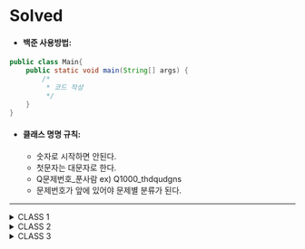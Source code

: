 # Solved

- #### 백준 사용방법: 
  
```java
public class Main{
    public static void main(String[] args) {
        /*
         * 코드 작성
         */
    }
}
```

- #### 클래스 명명 규칙:    
  - 숫자로 시작하면 안된다.
  - 첫문자는 대문자로 한다.
  - Q문제번호_푼사람 ex) Q1000_thdqudgns
  - 문제번호가 앞에 있어야 문제별 분류가 된다.

---

<details>
<summary>CLASS 1</summary>
<div markdown="1">
  <a href="https://github.com/SolvedMaster/Solved/tree/master/src/solved/class1/day01">&nbsp;&nbsp;&nbsp;&nbsp;day01</a><br>
  <a href="https://github.com/SolvedMaster/Solved/tree/master/src/solved/class1/day02">&nbsp;&nbsp;&nbsp;&nbsp;day02</a><br>
  <a href="https://github.com/SolvedMaster/Solved/tree/master/src/solved/class1/day03">&nbsp;&nbsp;&nbsp;&nbsp;day03</a><br>
  <a href="https://github.com/SolvedMaster/Solved/tree/master/src/solved/class1/day04">&nbsp;&nbsp;&nbsp;&nbsp;day04</a><br>
  <a href="https://github.com/SolvedMaster/Solved/tree/master/src/solved/class1/day05">&nbsp;&nbsp;&nbsp;&nbsp;day05</a><br>
</div>
</details> 

<details>
<summary>CLASS 2</summary>
<div markdown="1">
  <a href="https://github.com/SolvedMaster/Solved/tree/master/src/solved/class2/day01">&nbsp;&nbsp;&nbsp;&nbsp;day01</a><br>
  <a href="https://github.com/SolvedMaster/Solved/tree/master/src/solved/class2/day02">&nbsp;&nbsp;&nbsp;&nbsp;day02</a><br>
  <a href="https://github.com/SolvedMaster/Solved/tree/master/src/solved/class2/day03">&nbsp;&nbsp;&nbsp;&nbsp;day03</a><br>
  <a href="https://github.com/SolvedMaster/Solved/tree/master/src/solved/class2/day04">&nbsp;&nbsp;&nbsp;&nbsp;day04</a><br>
  <a href="https://github.com/SolvedMaster/Solved/tree/master/src/solved/class2/day05">&nbsp;&nbsp;&nbsp;&nbsp;day05</a><br>
  <a href="https://github.com/SolvedMaster/Solved/tree/master/src/solved/class2/day06">&nbsp;&nbsp;&nbsp;&nbsp;day06</a><br>
  <a href="https://github.com/SolvedMaster/Solved/tree/master/src/solved/class2/day07">&nbsp;&nbsp;&nbsp;&nbsp;day07</a><br>
  <a href="https://github.com/SolvedMaster/Solved/tree/master/src/solved/class2/day08">&nbsp;&nbsp;&nbsp;&nbsp;day08</a><br>
  <a href="https://github.com/SolvedMaster/Solved/tree/master/src/solved/class2/day09">&nbsp;&nbsp;&nbsp;&nbsp;day09</a><br>
  <a href="https://github.com/SolvedMaster/Solved/tree/master/src/solved/class2/day10">&nbsp;&nbsp;&nbsp;&nbsp;day10</a><br>
</div>
</details>   

<details>
<summary>CLASS 3</summary>
<div markdown="1">
  <a href="https://github.com/SolvedMaster/Solved/tree/master/src/solved/class3/day01">&nbsp;&nbsp;&nbsp;&nbsp;day01</a><br>
  <a href="https://github.com/SolvedMaster/Solved/tree/master/src/solved/class3/day02">&nbsp;&nbsp;&nbsp;&nbsp;day02</a><br>
  <a href="https://github.com/SolvedMaster/Solved/tree/master/src/solved/class3/day03">&nbsp;&nbsp;&nbsp;&nbsp;day03</a><br>
  <a href="https://github.com/SolvedMaster/Solved/tree/master/src/solved/class3/day04">&nbsp;&nbsp;&nbsp;&nbsp;day04</a><br>
  <a href="https://github.com/SolvedMaster/Solved/tree/master/src/solved/class3/day05">&nbsp;&nbsp;&nbsp;&nbsp;day05</a><br>
  <a href="https://github.com/SolvedMaster/Solved/tree/master/src/solved/class3/day06">&nbsp;&nbsp;&nbsp;&nbsp;day06</a><br>
  <a href="https://github.com/SolvedMaster/Solved/tree/master/src/solved/class3/day07">&nbsp;&nbsp;&nbsp;&nbsp;day07</a><br>
  <a href="https://github.com/SolvedMaster/Solved/tree/master/src/solved/class3/day08">&nbsp;&nbsp;&nbsp;&nbsp;day08</a><br>
  <a href="https://github.com/SolvedMaster/Solved/tree/master/src/solved/class3/day09">&nbsp;&nbsp;&nbsp;&nbsp;day09</a><br>
  <a href="https://github.com/SolvedMaster/Solved/tree/master/src/solved/class3/day10">&nbsp;&nbsp;&nbsp;&nbsp;day10</a><br>
  <a href="https://github.com/SolvedMaster/Solved/tree/master/src/solved/class3/day11">&nbsp;&nbsp;&nbsp;&nbsp;day11</a><br>
  <a href="https://github.com/SolvedMaster/Solved/tree/master/src/solved/class3/day12">&nbsp;&nbsp;&nbsp;&nbsp;day12</a><br>
  <a href="https://github.com/SolvedMaster/Solved/tree/master/src/solved/class3/day13">&nbsp;&nbsp;&nbsp;&nbsp;day13</a><br>
  <a href="https://github.com/SolvedMaster/Solved/tree/master/src/solved/class3/day14">&nbsp;&nbsp;&nbsp;&nbsp;day14</a><br>
  <a href="https://github.com/SolvedMaster/Solved/tree/master/src/solved/class3/day15">&nbsp;&nbsp;&nbsp;&nbsp;day15</a><br>
  <a href="https://github.com/SolvedMaster/Solved/tree/master/src/solved/class3/day16">&nbsp;&nbsp;&nbsp;&nbsp;day16</a><br>
</div>
</details>  

